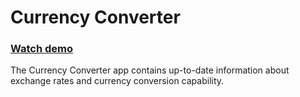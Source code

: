 # Currency Converter

### [Watch demo](https://evgenywas.github.io/currency-converter/)

The Currency Converter app contains up-to-date information about exchange rates and currency conversion capability.
